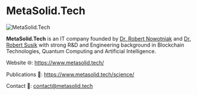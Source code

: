 # MetaSolid.Tech

![MetaSolid.Tech](https://www.metasolid.tech/images/logo-light.svg)

**MetaSolid.Tech** is an IT company founded by [Dr. Robert Nowotniak](https://github.com/rnowotniak/) and [Dr. Robert Susik](https://github.com/rsusik/) with strong R&D and Engineering background in Blockchain Technologies, Quantum Computing and Artificial Intelligence.

Website 🌐: https://www.metasolid.tech/

Publications 🔬: https://www.metasolid.tech/science/

Contact 📧: contact@metasolid.tech
